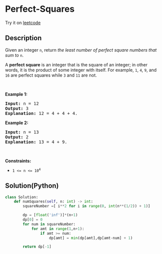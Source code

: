# Perfect-Squares


Try it on <a href='https://leetcode.com/problems/perfect-squares'>leetcode</a>

## Description
<div class="description">
<div><p>Given an integer <code>n</code>, return <em>the least number of perfect square numbers that sum to</em> <code>n</code>.</p>

<p>A <strong>perfect square</strong> is an integer that is the square of an integer; in other words, it is the product of some integer with itself. For example, <code>1</code>, <code>4</code>, <code>9</code>, and <code>16</code> are perfect squares while <code>3</code> and <code>11</code> are not.</p>

<p>&nbsp;</p>
<p><strong>Example 1:</strong></p>

<pre><strong>Input:</strong> n = 12
<strong>Output:</strong> 3
<strong>Explanation:</strong> 12 = 4 + 4 + 4.
</pre>

<p><strong>Example 2:</strong></p>

<pre><strong>Input:</strong> n = 13
<strong>Output:</strong> 2
<strong>Explanation:</strong> 13 = 4 + 9.
</pre>

<p>&nbsp;</p>
<p><strong>Constraints:</strong></p>

<ul>
	<li><code>1 &lt;= n &lt;= 10<sup>4</sup></code></li>
</ul>
</div>
</div>

## Solution(Python)
```Python
class Solution:
    def numSquares(self, n: int) -> int:
        squareNumber =[ i**2 for i in range(0, int(n**(1/2)) + 1)] 

        dp = [float('inf')]*(n+1)
        dp[0] = 0
        for num in squareNumber:
            for amt in range(1,n+1):
                if amt >= num:
                    dp[amt] = min(dp[amt],dp[amt-num] + 1)

        return dp[-1]

```